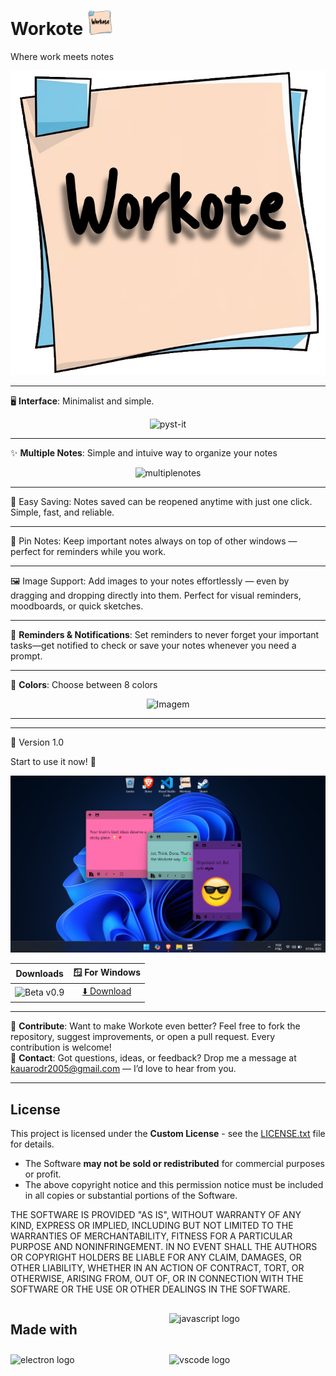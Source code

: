 # Workote <img src="Images/iconicon.png" alt="Ícone" width="40">
Where work meets notes

<p align="center">
  <img src="Images/logo.png" alt="Imagem">
</p>

---

🖥️ **Interface**: Minimalist and simple.<br>
<div align="center">
  <img src="gifs/pystit.gif" alt="pyst-it">
</div>

---

✨ **Multiple Notes**: Simple and intuive way to organize your notes<br>
<div align="center">
  <img src="gifs/multiplenotes.gif" alt="multiplenotes">
</div>

---

💾 Easy Saving: Notes saved can be reopened anytime with just one click. Simple, fast, and reliable.

---

📌 Pin Notes: Keep important notes always on top of other windows — perfect for reminders while you work.

---

🖼️ Image Support: Add images to your notes effortlessly — even by dragging and dropping directly into them. Perfect for visual reminders, moodboards, or quick sketches.

---

🔔 **Reminders & Notifications**: Set reminders to never forget your important tasks—get notified to check or save your notes whenever you need a prompt.

---

🌈 **Colors**: Choose between 8 colors<br>
<p align="center">
  <img src="Images/colors.png" alt="Imagem">
</p>

---




---

🔄 Version 1.0

Start to use it now! 🚀
<p align="center">
  <img src="Images/pic1.png" alt="Imagem">
</p>

| **Downloads** | **🪟 For Windows** |
|:-------------:|:---------------:|
| ![Beta v0.9](https://badgen.net/badge/version/Beta%20v0.9/green) | [⬇️ Download](https://github.com/Heljarmyrkr/Pyst-it/releases/download/v0.9-beta/Pyst-it.exe) |

---

🤝 **Contribute**: Want to make Workote even better? Feel free to fork the repository, suggest improvements, or open a pull request. Every contribution is welcome!<br>
📧 **Contact**: Got questions, ideas, or feedback? Drop me a message at kauarodr2005@gmail.com — I’d love to hear from you.<br>

---

## License

This project is licensed under the **Custom License** - see the [LICENSE.txt](./LICENSE.txt) file for details.

- The Software **may not be sold or redistributed** for commercial purposes or profit.
- The above copyright notice and this permission notice must be included in all copies or substantial portions of the Software.

THE SOFTWARE IS PROVIDED "AS IS", WITHOUT WARRANTY OF ANY KIND, EXPRESS OR IMPLIED, INCLUDING BUT NOT LIMITED TO THE WARRANTIES OF 
MERCHANTABILITY, FITNESS FOR A PARTICULAR PURPOSE AND NONINFRINGEMENT. IN NO EVENT SHALL THE AUTHORS OR COPYRIGHT HOLDERS BE LIABLE 
FOR ANY CLAIM, DAMAGES, OR OTHER LIABILITY, WHETHER IN AN ACTION OF CONTRACT, TORT, OR OTHERWISE, ARISING FROM, OUT OF, OR IN CONNECTION 
WITH THE SOFTWARE OR THE USE OR OTHER DEALINGS IN THE SOFTWARE.

<div style="display: grid; grid-template-columns: auto auto; align-items: center; gap: 10px;">
  <h2>Made with</h2>
  <img src="https://cdn.jsdelivr.net/gh/devicons/devicon/icons/javascript/javascript-original.svg" height="40" alt="javascript logo" />
  <img src="https://cdn.jsdelivr.net/gh/devicons/devicon/icons/electron/electron-original.svg" height="40" alt="electron logo" />
  <img src="https://cdn.jsdelivr.net/gh/devicons/devicon/icons/vscode/vscode-original.svg" height="40" alt="vscode logo" />
</div>

